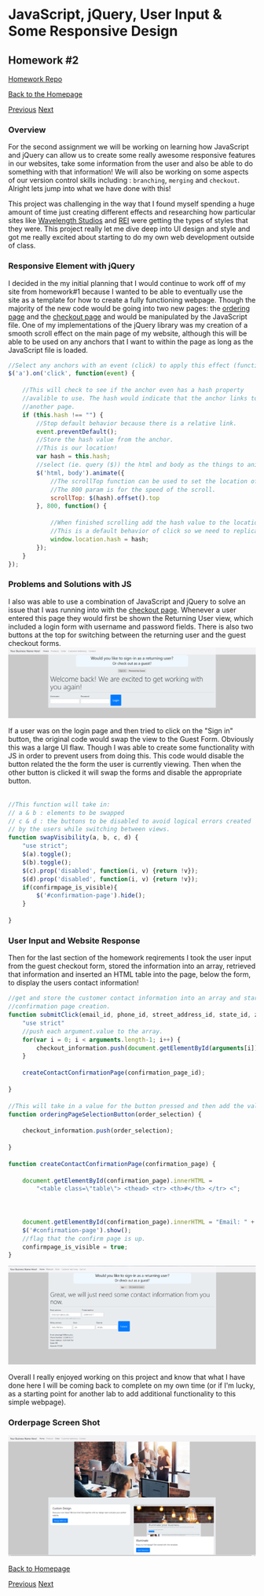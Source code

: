 # JavaScript, jQuery, User Input & Some Responsive Design
## Homework #2
[Homework Repo](https://github.com/sonicScape211/sonicScape211.github.io/tree/master/460hw/hw2)

[Back to the Homepage](../../)

[Previous](../hw1)
[Next](../hw3)

### Overview
For the second assignment we will be working on learning how JavaScript and jQuery can allow us to create some really awesome responsive features in our websites, take some information from the user and also be able to do something with that information! We will also be working on some aspects of our version control skills including : `branching`, `merging` and `checkout`. Alright lets jump into what we have done with this!

This project was challenging in the way that I found myself spending a huge amount of time just creating different effects and researching how particular sites like [Wavelength Studios](http://www.wavelengthstudio.com) and [REI](https://www.rei.com/) were getting the types of styles that they were. This project really let me dive deep into UI design and style and got me really excited about starting to do my own web development outside of class.

### Responsive Element with jQuery

I decided in the my initial planning that I would continue to work off of my site from homework#1 because I wanted to be able to eventually use the site as a template for how to create a fully functioning webpage. Though the majority of the new code would be going into two new pages: the [ordering page](https://sonicscape211.github.io/460hw/hw2/small-business-ordering-page.html) and the [checkout page](https://sonicscape211.github.io/460hw/hw2/checkout-page.html) and would be manipulated by the JavaScript file. One of my implementations of the jQuery library was my creation of a smooth scroll effect on the main page of my website, although this will be able to be used on any anchors that I want to within the page as long as the JavaScript file is loaded. 
```javascript 
//Select any anchors with an event (click) to apply this effect (function) to.
$('a').on('click', function(event) {
    
    //This will check to see if the anchor even has a hash property
    //avalible to use. The hash would indicate that the anchor links to
    //another page.
    if (this.hash !== "") {
        //Stop default behavior because there is a relative link.
        event.preventDefault();
        //Store the hash value from the anchor.
        //This is our location!
        var hash = this.hash;
        //select (ie. query ($)) the html and body as the things to animate.
        $('html, body').animate({
            //The scrollTop function can be used to set the location of the scroll bar.
            //The 800 param is for the speed of the scroll. 
            scrollTop: $(hash).offset().top
        }, 800, function() {
            
            //When finished scrolling add the hash value to the location.
            //This is a default behavior of click so we need to replicate it.
            window.location.hash = hash;
        });
    }
});
```

### Problems and Solutions with JS
I also was able to use a combination of JavaScript and jQuery to solve an issue that I was running into with the [checkout page](https://sonicscape211.github.io/460hw/hw2/checkout-page.html). Whenever a user entered this page they would first be shown the Returning User view, which included a login form with username and password fields. There is also two buttons at the top for switching between the returning user and the guest checkout forms. 
![alt text][checkout-page]

If a user was on the login page and then tried to click on the "Sign in" button, the original code would swap the view to the Guest Form. Obviously this was a large UI flaw. Though I was able to create some functionality with JS in order to prevent users from doing this. This code would disable the button related the the form the user is currently viewing. Then when the other button is clicked it will swap the forms and disable the appropriate button.
```javascript

//This function will take in:
// a & b : elements to be swapped
// c & d : the buttons to be disabled to avoid logical errors created
// by the users while switching between views.
function swapVisibility(a, b, c, d) {
    "use strict";
    $(a).toggle();
    $(b).toggle();
    $(c).prop('disabled', function(i, v) {return !v});
    $(d).prop('disabled', function(i, v) {return !v});
    if(confirmpage_is_visible){
        $('#confirmation-page').hide();
    }
    
}
```

### User Input and Website Response
Then for the last section of the homework reqirements I took the user input from the guest checkout form, stored the information into an array, retrieved that information and inserted an HTML table into the page, below the form, to display the users contact information!

```javascript
//get and store the customer contact information into an array and start the 
//confirmation page creation.
function submitClick(email_id, phone_id, street_address_id, state_id, zip_id, confirmation_page_id) {
    "use strict"
    //push each argument.value to the array.
    for(var i = 0; i < arguments.length-1; i++) {
        checkout_information.push(document.getElementById(arguments[i]).value);
    }
    
    createContactConfirmationPage(confirmation_page_id);
    
}

//This will take in a value for the button pressed and then add the value to the checkout_information array.
function orderingPageSelectionButton(order_selection) {
    
    checkout_information.push(order_selection);

}

function createContactConfirmationPage(confirmation_page) {
    
    document.getElementById(confirmation_page).innerHTML = 
        "<table class=\"table\"> <thead> <tr> <th>#</th> </tr> <";
    
    
    
    document.getElementById(confirmation_page).innerHTML = "Email: " + checkout_information[0] + "<br>" + "Phone Number: " + checkout_information[1] + "<br>" + "Street Address: " + checkout_information[2] + "<br>" + "State: " + checkout_information[3] + "<br>" + "Zipcode: " + checkout_information[4];
    $('#confirmation-page').show();
    //flag that the confirm page is up.
    confirmpage_is_visible = true;
}
```

![alt text](LabScreenShots/checkoutpageguest.PNG "Guest Checkout")

Overall I really enjoyed working on this project and know that what I have done here I will be coming back to complete on my own time (or if I'm lucky, as a starting point for another lab to add additional functionality to this simple webpage).
### Orderpage Screen Shot
![alt text](LabScreenShots/orderpage.PNG "Order Page")

[Back to Homepage](../..)

[Previous](../hw1) [Next](../hw3)


[checkout-page]:LabScreenShots/checkoutpage.PNG "This photo"
